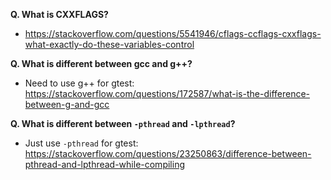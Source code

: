 **Q. What is CXXFLAGS?**

- https://stackoverflow.com/questions/5541946/cflags-ccflags-cxxflags-what-exactly-do-these-variables-control

**Q. What is different between gcc and g++?**

- Need to use g++ for gtest: https://stackoverflow.com/questions/172587/what-is-the-difference-between-g-and-gcc

**Q. What is different between `-pthread` and `-lpthread`?**

- Just use `-pthread` for gtest: https://stackoverflow.com/questions/23250863/difference-between-pthread-and-lpthread-while-compiling
